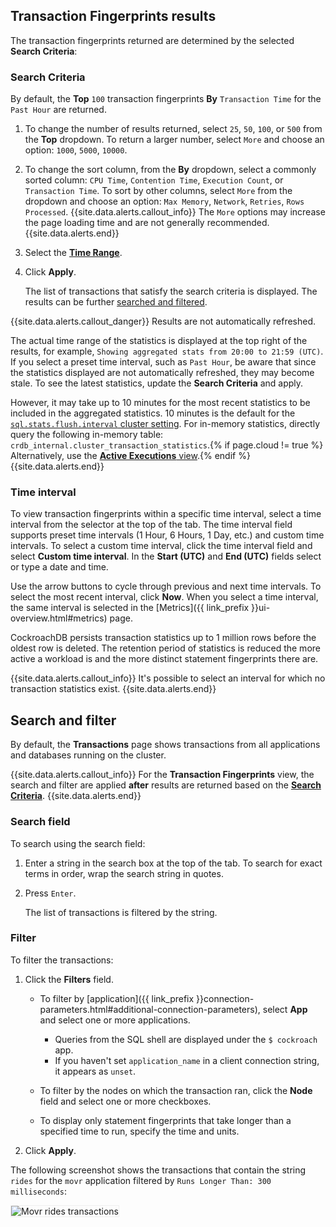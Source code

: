 ## Transaction Fingerprints results

The transaction fingerprints returned are determined by the selected **Search Criteria**:

### Search Criteria ###

By default, the **Top** `100` transaction fingerprints **By** `Transaction Time` for the `Past Hour` are returned.

1. To change the number of results returned, select `25`, `50`, `100`, or `500` from the **Top** dropdown. To return a larger number, select `More` and choose an option: `1000`, `5000`, `10000`.
1. To change the sort column, from the **By** dropdown, select a commonly sorted column: `CPU Time`, `Contention Time`, `Execution Count`, or `Transaction Time`. To sort by other columns, select `More` from the dropdown and choose an option: `Max Memory`, `Network`, `Retries`, `Rows Processed`.
{{site.data.alerts.callout_info}}
The `More` options may increase the page loading time and are not generally recommended.
{{site.data.alerts.end}}
1. Select the [**Time Range**](#time-interval).
1. Click **Apply**.

    The list of transactions that satisfy the search criteria is displayed. The results can be further [searched and filtered](#search-and-filter).

{{site.data.alerts.callout_danger}}
Results are not automatically refreshed.

The actual time range of the statistics is displayed at the top right of the results, for example, `Showing aggregated stats from 20:00 to 21:59 (UTC)`. If you select a preset time interval, such as `Past Hour`, be aware that since the statistics displayed are not automatically refreshed, they may become stale. To see the latest statistics, update the **Search Criteria** and apply.

However, it may take up to 10 minutes for the most recent statistics to be included in the aggregated statistics. 10 minutes is the default for the [`sql.stats.flush.interval` cluster setting](#transaction-statistics). For in-memory statistics, directly query the following in-memory table: `crdb_internal.cluster_transaction_statistics`.{% if page.cloud != true %} Alternatively, use the [**Active Executions** view](#active-executions-view).{% endif %}
{{site.data.alerts.end}}

### Time interval

To view transaction fingerprints within a specific time interval, select a time interval from the selector at the top of the tab. The time interval field supports preset time intervals (1 Hour, 6 Hours, 1 Day, etc.) and custom time intervals. To select a custom time interval, click the time interval field and select **Custom time interval**. In the **Start (UTC)** and **End (UTC)** fields select or type a date and time.

Use the arrow buttons to cycle through previous and next time intervals. To select the most recent interval, click **Now**. When you select a time interval, the same interval is selected in the [Metrics]({{ link_prefix }}ui-overview.html#metrics) page.

CockroachDB persists transaction statistics up to 1 million rows before the oldest row is deleted. The retention period of statistics is reduced the more active a workload is and the more distinct statement fingerprints there are.

{{site.data.alerts.callout_info}}
It's possible to select an interval for which no transaction statistics exist.
{{site.data.alerts.end}}

## Search and filter

By default, the **Transactions** page shows transactions from all applications and databases running on the cluster.

{{site.data.alerts.callout_info}}
For the **Transaction Fingerprints** view, the search and filter are applied **after** results are returned based on the [**Search Criteria**](#search-criteria).
{{site.data.alerts.end}}

### Search field

To search using the search field:

1. Enter a string in the search box at the top of the tab. To search for exact terms in order, wrap the search string in quotes.
1. Press `Enter`.

    The list of transactions is filtered by the string.

### Filter

To filter the transactions:

1. Click the **Filters** field.
      - To filter by [application]({{ link_prefix }}connection-parameters.html#additional-connection-parameters), select **App** and select one or more applications.

          - Queries from the SQL shell are displayed under the `$ cockroach` app.
          - If you haven't set `application_name` in a client connection string, it appears as `unset`.
      - To filter by the nodes on which the transaction ran, click the **Node** field and select one or more checkboxes.
      - To display only statement fingerprints that take longer than a specified time to run, specify the time and units.

1. Click **Apply**.

The following screenshot shows the transactions that contain the string `rides` for the `movr` application filtered by `Runs Longer Than: 300 milliseconds`:

<img src="{{ 'images/v23.1/movr-transactions-rides.png' | relative_url }}" alt="Movr rides transactions" style="border:1px solid #eee;max-width:100%" />
